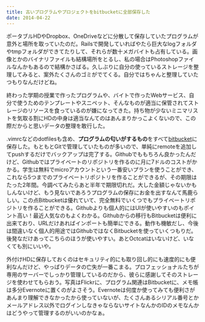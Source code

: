 ```yaml
---
title: 古いプログラムやプロジェクトをbitbucketに全部保存した
date: 2014-04-22
---
```


ポータブルHDやDropbox、OneDriveなどに分散して保存していたプログラムが意外と場所を取っていたのだ。Railsで開発していればやたら巨大なlogフォルダやtmpフォルダができてたりして、それらが数十メガバイトも占有している。画像とかのバイナリファイルも結構場所をとるし、私の場合はPhotoshopファイルなんかもあるので結構かさばる。久しぶりに自分の使っているストレージを整理してみると、案外たくさんのゴミがでてくる。自分ではちゃんと整理していたつもりなんだけどね。

終わった学期の授業で作ったプログラムや、バイトで作ったWebサービス、自分で使うためのテンプレートやスニペット、そんなものが適当に保管されてストレージのリソースを食っているのが嫌になってきた。持ち物が少ないミニマリストを気取る割にHDの中身は適当なんてのはあんまりかっこよくないので、この際だからと思いデータの整理を敢行した。

.vimrcなどのdotfilesも含め、**プログラムの匂いがするもの**をすべて[bitbucket](http://bitbucket.org)に保存した。もともとGitで管理していたものが多いので、単純にremoteを追加してpushするだけでバックアップは完了する。Githubでももちろん良かったんだけど、Githubではプライベートのリポジトリを作るのに月に7ドルのコストがかかる。学生は無料でmicroアカウントという一番安いプランを使うことができ、これなら5つまでのプライベートリポジトリを作ることができるが、その期限はたった2年間。今調べてみたらあと半年で期限切れだ。大した金額じゃないかもしんないけど、もう見ないであろうプログラムの保存にお金を出すなんて馬鹿らしい。この点Bitbucketは優れていて、完全無料でいくつでもプライベートリポジトリを作ることができる。Githubよりも個人的にはUIが使いやすいのもポイント高い！最近人気なのもよくわかる。Githubからの移行もBitbucketは便利に出来ており、URLだけあればインポートも簡単にできる。動作も機敏だし、今後は間違いなく個人的用途ではGithubではなくBitbucketを使っていくつもりだ。後発なだけあってこちらのほうが使いやすい。あとOctcatはいないけど、いなくても別にいいや。

外付けHDに保存しておくのはセキュリティ的にも取り回し的にも速度的にも便利なんだけど、やっぱりデータの亡失が一番こまる。プロフェッショナルたちが専用のサーバーでしっかり管理しているのだから、彼らに感謝してそのストレージを使わせてもらおう。写真はFlickrに、プログラム関連はBitbucketに、メモ帳は多分Evernoteに置くのがよさそう。Evernoteは何度か使ってみても便利さがあんまり理解できなかったから使っていないが、たくさんあるシリアル番号とかメールアドレス以外でログインしなきゃならないサイトなんかのIDのメモなんかはどうやって管理するのがいいのかなぁ。


